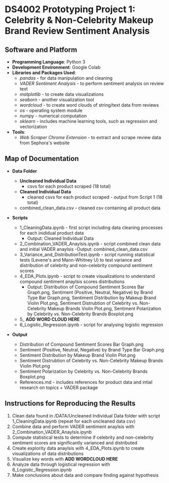# DS4002 Prototyping Project 1: Celebrity & Non-Celebrity Makeup Brand Review Sentiment Analysis

## Software and Platform
- **Programming Language**: Python 3
- **Development Environment**: Google Colab
- **Libraries and Packages Used**:
  - *pandas* - for data manipulation and cleaning
  - *VADER Sentiment Analysis* - to perform sentiment analysis on review text
  - *matplotlib* - to create data visualizations
  - *seaborn* - another visualization tool
  - *wordcloud* - to create word clouds of string/text data from reviews
  - *os* - operating system module
  - *numpy* - numerical computation
  - *sklearn* - includes machine learning tools, such as regression and vectorization
- **Tools**:
  - *Web Scraper Chrome Extension* - to extract and scrape review data from Sephora's website

## Map of Documentation

- **Data Folder**
  - **Uncleaned Individual Data**
    - csvs for each product scraped (18 total)
  - **Cleaned Individual Data**
    - cleaned csvs for each product scraped - output from Script 1 (18 total)
  - combined_clean_data.csv - cleaned csv containing all product data 
 
- **Scripts**
  - 1_CleaningData.ipynb - first script including data cleaning processes for each inididual product data
    - Output: Cleaned Individual Data
  - 2_Combination_VADER_Anaylsis.ipynb - script combined clean data and initial VADER anaylsis
    -Output: combined_clean_data.csv
  - 3_Variance_and_DistributionTest.ipynb - script running statistical tests (Levene's and Mann-Whitney U) to test variance and distribution of celebrity and non-celebrity compound sentiment scores
  - 4_EDA_Plots.ipynb - script to create visualizations to understand compound sentiment anaylsis scores distributions
    - Output: Distribution of Compound Sentiment Scores Bar Graph.png, Sentiment (Positive, Neutral, Negative) by Brand Type Bar Graph.png, Sentiment Distribution by Makeup Brand Violin Plot.png, Sentiment Distrubtion of Celebrity vs. Non-Celebrity Makeup Brands Violin Plot.png, Sentiment Polarization by Celebrity vs. Non-Celebrity Brands Boxplot.png
  - 5_ **ADD WORD CLOUD HERE**
  - 6_Logistic_Regression.ipynb - script for analysing logistic regression

- **Output**
  - Distribution of Compound Sentiment Scores Bar Graph.png
  - Sentiment (Positive, Neutral, Negative) by Brand Type Bar Graph.png
  - Sentiment Distribution by Makeup Brand Violin Plot.png
  - Sentiment Distrubtion of Celebrity vs. Non-Celebrity Makeup Brands Violin Plot.png
  -  Sentiment Polarization by Celebrity vs. Non-Celebrity Brands Boxplot.png
  - References.md - includes references for product data and intial research on topics + VADER package
    
## Instructions for Reproducing the Results
1. Clean data found in /DATA/Uncleaned Individual Data folder with script 1_CleaningData.ipynb (repeat for each uncleaned data csv)
2. Combine data and perform VADER sentiment anaylsis with 2_Combination_VADER_Anaylsis.ipynb
3. Compute statistical tests to determine if celebrity and non-celebrity sentiment scores are significantly varianced and distributed
4. Create explority data anaylsis with 4_EDA_Plots.ipynb to create visualizations of data distributions
5. Visualize key words with **ADD WORDCLOUD HERE**
6. Analyze data through logistical regression with 6_Logistic_Regression.ipynb
7. Make conclusions about data and compare finding against hypothesis
